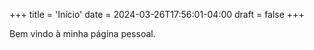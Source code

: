 +++
title = 'Início'
date = 2024-03-26T17:56:01-04:00
draft = false
+++

Bem vindo à minha página pessoal.
